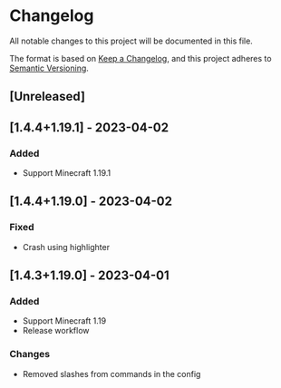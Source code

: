 # Changelog

All notable changes to this project will be documented in this file.

The format is based on [Keep a Changelog](https://keepachangelog.com/en/1.0.0/),
and this project adheres to [Semantic Versioning](https://semver.org/spec/v2.0.0.html).

## [Unreleased]

## [1.4.4+1.19.1] - 2023-04-02

### Added

- Support Minecraft 1.19.1

## [1.4.4+1.19.0] - 2023-04-02

### Fixed

- Crash using highlighter

## [1.4.3+1.19.0] - 2023-04-01

### Added

- Support Minecraft 1.19
- Release workflow

### Changes

- Removed slashes from commands in the config